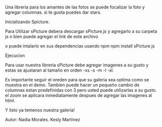 
Una libreria para los amantes de las fotos se puede focalizar la foto y agregar columnas. si te gusta puedes dar stars.



Inicializando Spicture.

Para Utilizar sPicture debera descargar sPicture.js y agregarlo a su carpeta js o bien puede agregar el link de este archivo
<script type="Spicture.js"></script>
o puede intalarlo en sus dependencias usando npm 
	npm install sPicture.js

Ejecucion

Para usar nuestra libreria sPicture debe agregar imagenes a su gusto  y estas se ajustaran al tamaño en orden 
		-xs
		-s
		-m
		-l
		-xl.

Es importante seguir el oreden para que su galeria sea optima como se muestra en el demo. Tambien puede hacer un pequeño cambio de columnas estan predefinidas con 3 pero usted puede utilizarlas a su gusto. el zoom se aplicara inmediatamente despues de agregar las imagenes al html. 

Y listo ya temenos nuestra galeria!





Autor: Nadia Morales.
	   Kesly Martinez



